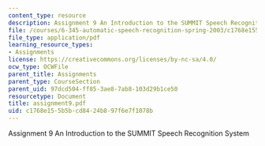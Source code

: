 ```yaml
---
content_type: resource
description: Assignment 9 An Introduction to the SUMMIT Speech Recognition System
file: /courses/6-345-automatic-speech-recognition-spring-2003/c1768e155b5bcd8424b897f6e7f1078b_assignment9.pdf
file_type: application/pdf
learning_resource_types:
- Assignments
license: https://creativecommons.org/licenses/by-nc-sa/4.0/
ocw_type: OCWFile
parent_title: Assignments
parent_type: CourseSection
parent_uid: 97dcd504-ff85-3ae8-7ab8-103d29b1ce50
resourcetype: Document
title: assignment9.pdf
uid: c1768e15-5b5b-cd84-24b8-97f6e7f1078b
---
```

Assignment 9 An Introduction to the SUMMIT Speech Recognition System